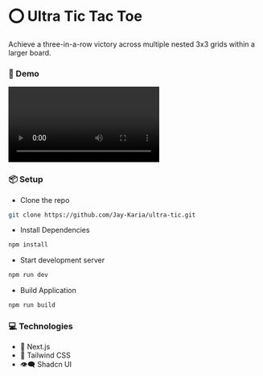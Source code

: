 # ⭕ Ultra Tic Tac Toe

Achieve a three-in-a-row victory across multiple nested 3x3 grids within a larger board.

### 🎥 Demo
<video src="/public/ultra tic demo.mp4"></video>

### 📦 Setup
- Clone the repo
```sh
git clone https://github.com/Jay-Karia/ultra-tic.git
```
- Install Dependencies
```sh
npm install
```
- Start development server
```sh
npm run dev
```
- Build Application
```sh
npm run build
```

### 💻 Technologies
- 🔼 Next.js
- 💨 Tailwind CSS
- 👁‍🗨 Shadcn UI